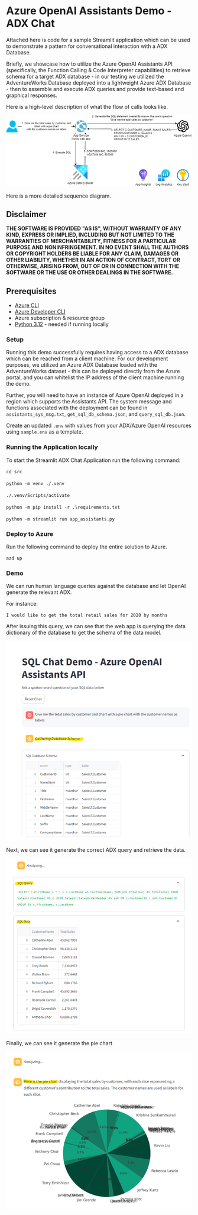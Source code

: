 # Azure OpenAI Assistants Demo - ADX Chat

Attached here is code for a sample Streamlit application which can be used to demonstrate a pattern for conversational interaction with a ADX Database.

Briefly, we showcase how to utilize the Azure OpenAI Assistants API (specifically, the Function Calling & Code Interpreter capabilities) to retrieve schema for a target ADX database - in our testing we utilized the AdventureWorks Database deployed into a lightweight Azure ADX Database - then to assemble and execute ADX queries and provide text-based and graphical responses.

Here is a high-level description of what the flow of calls looks like.

![architecture](.img/architecture.drawio.png)

Here is a more detailed sequence diagram.

## Disclaimer

**THE SOFTWARE IS PROVIDED "AS IS", WITHOUT WARRANTY OF ANY KIND, EXPRESS OR IMPLIED, INCLUDING BUT NOT LIMITED TO THE WARRANTIES OF MERCHANTABILITY, FITNESS FOR A PARTICULAR PURPOSE AND NONINFRINGEMENT. IN NO EVENT SHALL THE AUTHORS OR COPYRIGHT HOLDERS BE LIABLE FOR ANY CLAIM, DAMAGES OR OTHER LIABILITY, WHETHER IN AN ACTION OF CONTRACT, TORT OR OTHERWISE, ARISING FROM, OUT OF OR IN CONNECTION WITH THE SOFTWARE OR THE USE OR OTHER DEALINGS IN THE SOFTWARE.**

## Prerequisites

- [Azure CLI](https://docs.microsoft.com/en-us/cli/azure/install-azure-cli)
- [Azure Developer CLI](https://learn.microsoft.com/en-us/azure/developer/azure-developer-cli/overview)
- Azure subscription & resource group
- [Python 3.12](https://www.python.org/downloads/) - needed if running locally

### Setup

Running this demo successfully requires having access to a ADX database which can be reached from a client machine. For our development purposes, we utilized an Azure ADX Database loaded with the AdventureWorks dataset - this can be deployed directly from the Azure portal, and you can whitelist the IP address of the client machine running the demo.

Further, you will need to have an instance of Azure OpenAI deployed in a region which supports the Assistants API. The system message and functions associated with the deployment can be found in `assistants_sys_msg.txt`, `get_sql_db_schema.json`, and `query_sql_db.json`.

Create an updated `.env` with values from your ADX/Azure OpenAI resources using `sample.env` as a template.

### Running the Application locally

To start the Streamlit ADX Chat Application run the following command:

```shell
cd src

python -m venv ./.venv

./.venv/Scripts/activate

python -m pip install -r .\requirements.txt

python -m streamlit run app_assistants.py
```

### Deploy to Azure

Run the following command to deploy the entire solution to Azure.

```shell
azd up
```

### Demo

We can run human language queries against the database and let OpenAI generate the relevant ADX.

For instance:

```
I would like to get the total retail sales for 2020 by months
```

After issuing this query, we can see that the web app is querying the data dictionary of the database to get the schema of the data model.

![gathering-database-schema](./.img/gathering-database-schema.png)

Next, we can see it generate the correct ADX query and retrieve the data.

![sql-query](./.img/sql-query.png)

Finally, we can see it generate the pie chart

![pie-chart](./.img/pie-chart.png)